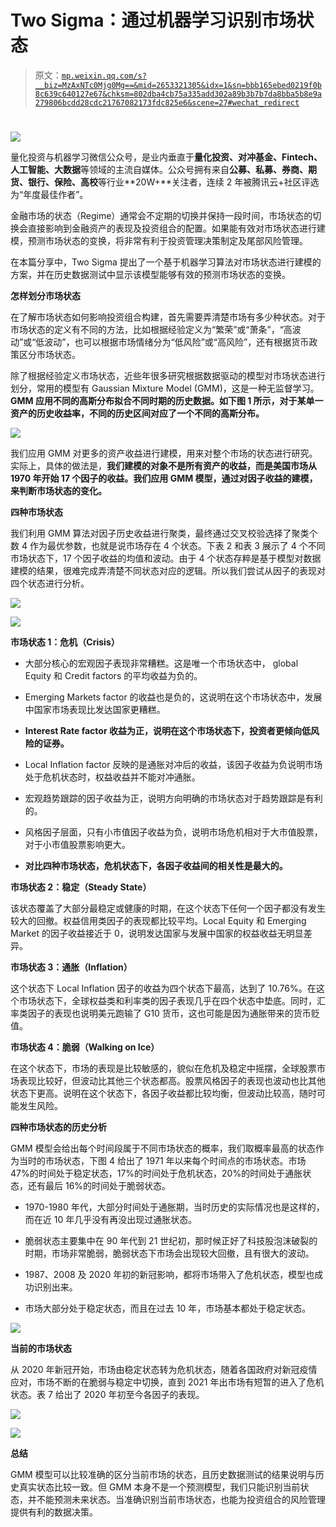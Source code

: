 # Two Sigma：通过机器学习识别市场状态

> 原文：[`mp.weixin.qq.com/s?__biz=MzAxNTc0Mjg0Mg==&mid=2653321305&idx=1&sn=bbb165ebed0219f0b8c639c640127e67&chksm=802dba4cb75a335add302a89b3b7b7da8bba5b8e9a279806bcdd28cdc21767082173fdc825e6&scene=27#wechat_redirect`](http://mp.weixin.qq.com/s?__biz=MzAxNTc0Mjg0Mg==&mid=2653321305&idx=1&sn=bbb165ebed0219f0b8c639c640127e67&chksm=802dba4cb75a335add302a89b3b7b7da8bba5b8e9a279806bcdd28cdc21767082173fdc825e6&scene=27#wechat_redirect)

# 

![](img/817c601fc026ccfe2ee840069c1e016b.png)

量化投资与机器学习微信公众号，是业内垂直于**量化投资、对冲基金、Fintech、人工智能、大数据**等领域的主流自媒体。公众号拥有来自**公募、私募、券商、期货、银行、保险、高校**等行业**20W+**关注者，连续 2 年被腾讯云+社区评选为“年度最佳作者”。

金融市场的状态（Regime）通常会不定期的切换并保持一段时间，市场状态的切换会直接影响到金融资产的表现及投资组合的配置。如果能有效对市场状态进行建模，预测市场状态的变换，将非常有利于投资管理决策制定及尾部风险管理。

在本篇分享中，Two Sigma 提出了一个基于机器学习算法对市场状态进行建模的方案，并在历史数据测试中显示该模型能够有效的预测市场状态的变换。

**怎样划分市场状态**

在了解市场状态如何影响投资组合构建，首先需要弄清楚市场有多少种状态。对于市场状态的定义有不同的方法，比如根据经验定义为“繁荣”或“萧条”，“高波动”或“低波动”，也可以根据市场情绪分为“低风险”或“高风险”，还有根据货币政策区分市场状态。

除了根据经验定义市场状态，近些年很多研究根据数据驱动的模型对市场状态进行划分，常用的模型有 Gaussian Mixture Model (GMM)，这是一种无监督学习。**GMM 应用不同的高斯分布拟合不同时期的历史数据。如下图 1 所示，对于某单一资产的历史收益率，不同的历史区间对应了一个不同的高斯分布。**

![](img/8099fab704a2061926083fb6afc6082c.png)

我们应用 GMM 对更多的资产收益进行建模，用来对整个市场的状态进行研究。实际上，具体的做法是，**我们建模的对象不是所有资产的收益，而是美国市场从 1970 年开始 17 个因子的收益。我们应用 GMM 模型，通过对因子收益的建模，来判断市场状态的变化。**

**四种市场状态**

我们利用 GMM 算法对因子历史收益进行聚类，最终通过交叉校验选择了聚类个数 4 作为最优参数，也就是说市场存在 4 个状态。下表 2 和表 3 展示了 4 个不同市场状态下，17 个因子收益的均值和波动。由于 4 个状态存粹是基于模型对数据建模的结果，很难完成弄清楚不同状态对应的逻辑。所以我们尝试从因子的表现对四个状态进行分析。

![](img/dae9898de3dcaaf28e1b6744a5b329a6.png)

![](img/024e37448a5de6c91d6bb62edeeafb23.png)

**市场状态 1：危机（Crisis）**

*   大部分核心的宏观因子表现非常糟糕。这是唯一个市场状态中， global Equity 和 Credit factors 的平均收益为负的。 

*   Emerging Markets factor 的收益也是负的，这说明在这个市场状态中，发展中国家市场表现比发达国家更糟糕。

*   **Interest Rate factor 收益为正，说明在这个市场状态下，投资者更倾向低风险的证券。**

*   Local Inflation factor 反映的是通胀对冲后的收益，该因子收益为负说明市场处于危机状态时，权益收益并不能对冲通胀。

*   宏观趋势跟踪的因子收益为正，说明方向明确的市场状态对于趋势跟踪是有利的。

*   风格因子层面，只有小市值因子收益为负，说明市场危机相对于大市值股票，对于小市值股票影响更大。

*   **对比四种市场状态，危机状态下，各因子收益间的相关性是最大的。**

**市场状态 2：稳定（Steady State）**

该状态覆盖了大部分最稳定或健康的时期，在这个状态下任何一个因子都没有发生较大的回撤。权益信用类因子的表现都比较平均。Local Equity 和 Emerging Market 的因子收益接近于 0，说明发达国家与发展中国家的权益收益无明显差异。

**市场状态 3：通胀（Inflation）**

这个状态下 Local Inflation 因子的收益为四个状态下最高，达到了 10.76%。在这个市场状态下，全球权益类和利率类的因子表现几乎在四个状态中垫底。同时，汇率类因子的表现也说明美元跑输了 G10 货币，这也可能是因为通胀带来的货币贬值。

**市场状态 4：脆弱（Walking on Ice）**

在这个状态下，市场的表现是比较敏感的，貌似在危机及稳定中摇摆，全球股票市场表现比较好，但波动比其他三个状态都高。股票风格因子的表现也波动也比其他状态下更高。说明在这个状态下，各因子收益都比较均衡，但波动比较高，随时可能发生风险。

**四种市场状态的历史分析**

GMM 模型会给出每个时间段属于不同市场状态的概率，我们取概率最高的状态作为当时的市场状态，下图 4 给出了 1971 年以来每个时间点的市场状态。市场 47%的时间处于稳定状态，17%的时间处于危机状态，20%的时间处于通胀状态，还有最后 16%的时间处于脆弱状态。

*   1970-1980 年代，大部分时间处于通胀期，当时历史的实际情况也是这样的，而在近 10 年几乎没有再没出现过通胀状态。

*   脆弱状态主要集中在 90 年代到 21 世纪初，那时候正好了科技股泡沫破裂的时期，市场非常脆弱，脆弱状态下市场会出现较大回撤，且有很大的波动。

*   1987、2008 及 2020 年初的新冠影响，都将市场带入了危机状态，模型也成功识别出来。

*   市场大部分处于稳定状态，而且在过去 10 年，市场基本都处于稳定状态。

![](img/a424f93e91d4fd4d0e7a0b652a7b4a69.png)

**当前的市场状态**

从 2020 年新冠开始，市场由稳定状态转为危机状态，随着各国政府对新冠疫情应对，市场不断的在脆弱与稳定中切换，直到 2021 年出市场有短暂的进入了危机状态。表 7 给出了 2020 年初至今各因子的表现。

![](img/d8bd051597ee7a9dfb46dc217e1e7296.png)

![](img/08c781d525574f2cc837964aee4671e7.png)

**总结**

GMM 模型可以比较准确的区分当前市场的状态，且历史数据测试的结果说明与历史真实状态比较一致。但 GMM 本身不是一个预测模型，我们只能识别当前状态，并不能预测未来状态。当准确识别当前市场状态，也能为投资组合的风险管理提供有利的数据决策。